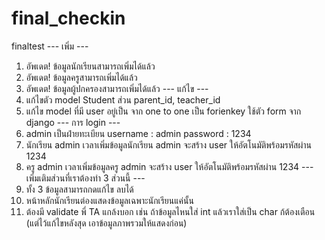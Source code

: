 # final_checkin
finaltest
--- เพิ่ม ---
1. อัพเดต! ข้อมูลนักเรียนสามารถเพิ่มได้แล้ว
2. อัพเดต! ข้อมูลครูสามารถเพิ่มได้แล้ว
3. อัพเดต! ข้อมูลผู้ปกครองสามารถเพิ่มได้แล้ว
--- แก้ไข ---
1. แก้ไขตัว model Student ส่วน parent_id, teacher_id
2. แก้ไข model ที่มี user อยู่เป็น จาก one to one เป็น forienkey ใช้ตัว form จาก django
--- การ login ---
1. admin เป็นฝ่ายทะเบียน username : admin password : 1234
2. นักเรียน admin เวลาเพิ่มข้อมูลนักเรียน admin จะสร้าง user ให้อัตโนมัติพร้อมรหัสผ่าน 1234
3. ครู admin เวลาเพิ่มข้อมูลครู admin จะสร้าง user ให้อัตโนมัติพร้อมรหัสผ่าน 1234
--- เพิ่มเติมส่วนที่เราต้องทำ 3 ส่วนนี้ ---
1. ทั้ง 3 ข้อมูลสามารถกดแก้ไข ลบได้
2. หน้าหลักนักเรียนต่องแสดงข้อมูลเฉพาะนักเรียนแค่นั้น
3. ต้องมี validate พี่ TA แกล้งบอก เช่น ถ้าข้อมูลไหนใส่ int แล้วเราใส่เป็น char ก้ต้องเตือน (แต่ไว้แก้ไขหลังสุด เอาข้อมูลภาพรวมให้แสดงก่อน)
